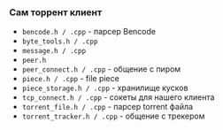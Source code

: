 ### Сам торрент клиент

- `bencode.h / .cpp` - парсер Bencode
- `byte_tools.h / .cpp`
- `message.h / .cpp`
- `peer.h`
- `peer_connect.h / .cpp` - общение с пиром
- `piece.h / .cpp` - file piece
- `piece_storage.h / .cpp` - хранилище кусков
- `tcp_connect.h / .cpp` - сокеты для нашего клиента
- `torrent_file.h / .cpp` - парсер torrent файла
- `torrent_tracker.h / .cpp` - общение с трекером